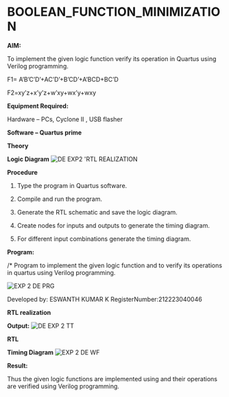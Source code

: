 # BOOLEAN_FUNCTION_MINIMIZATION

**AIM:**

To implement the given logic function verify its operation in Quartus using Verilog programming.

F1= A’B’C’D’+AC’D’+B’CD’+A’BCD+BC’D 

F2=xy’z+x’y’z+w’xy+wx’y+wxy

**Equipment Required:**

Hardware – PCs, Cyclone II , USB flasher

**Software – Quartus prime**

**Theory**

**Logic Diagram**
![DE EXP2 'RTL REALIZATION](https://github.com/sakamalesh/BOOLEAN_FUNCTION_MINIMIZATION/assets/149148235/db8990ac-f31c-4343-bda3-df4e20441b12)


**Procedure**

1.	Type the program in Quartus software.

2.	Compile and run the program.

3.	Generate the RTL schematic and save the logic diagram.

4.	Create nodes for inputs and outputs to generate the timing diagram.

5.	For different input combinations generate the timing diagram.


**Program:**

/* Program to implement the given logic function and to verify its operations in quartus using Verilog programming. 

![EXP 2 DE PRG](https://github.com/sakamalesh/BOOLEAN_FUNCTION_MINIMIZATION/assets/149148235/c365585b-e58f-4100-874c-8e44b53a1d6e)


Developed by: ESWANTH KUMAR K
RegisterNumber:212223040046


**RTL realization**

**Output:**
![DE EXP 2 TT](https://github.com/sakamalesh/BOOLEAN_FUNCTION_MINIMIZATION/assets/149148235/ccaca447-39bc-410d-aebd-bd7e960b4e50)


**RTL**


**Timing Diagram**
![EXP 2 DE WF](https://github.com/sakamalesh/BOOLEAN_FUNCTION_MINIMIZATION/assets/149148235/30a7a942-b874-474c-9190-e3931f26ae3f)


**Result:**

Thus the given logic functions are implemented using and their operations are verified using Verilog programming.




